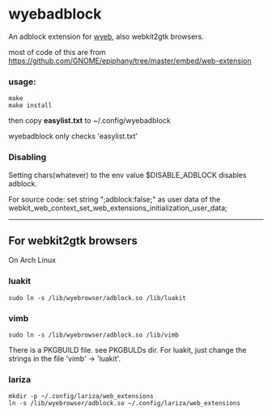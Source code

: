 # wyebadblock
An adblock extension for [wyeb](https://github.com/jun7/wyeb), also webkit2gtk browsers.

most of code of this are from https://github.com/GNOME/epiphany/tree/master/embed/web-extension


### usage:

    make
    make install

then
copy **easylist.txt** to ~/.config/wyebadblock

wyebadblock only checks 'easylist.txt'


### Disabling

Setting chars(whatever) to the env value $DISABLE_ADBLOCK disables adblock.

For source code:
set string ";adblock:false;" as user data of the
webkit_web_context_set_web_extensions_initialization_user_data;


---

## For webkit2gtk browsers
On Arch Linux

### luakit

	sudo ln -s /lib/wyebrowser/adblock.so /lib/luakit

### vimb

	sudo ln -s /lib/wyebrowser/adblock.so /lib/vimb
	
There is a PKGBUILD file. see PKGBULDs dir.
For luakit, just change the strings in the file 'vimb' -> 'luakit'.

### lariza

	mkdir -p ~/.config/lariza/web_extensions
	ln -s /lib/wyebrowser/adblock.so ~/.config/lariza/web_extensions

